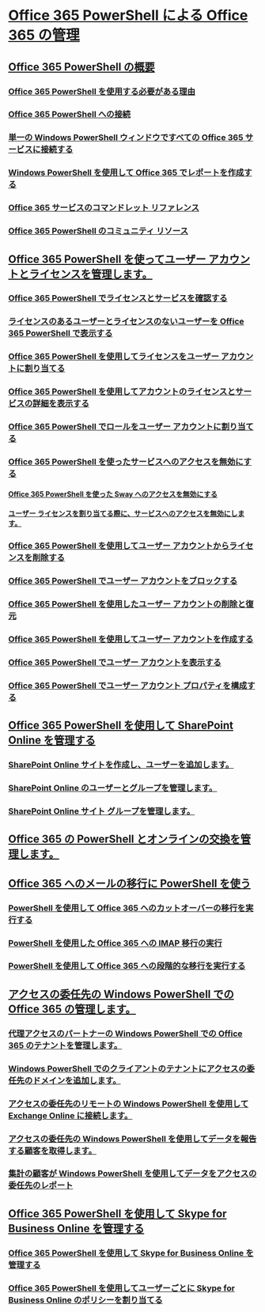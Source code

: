 
# [Office 365 PowerShell による Office 365 の管理](manage-office-365-with-office-365-powershell.md)
## [Office 365 PowerShell の概要](getting-started-with-office-365-powershell.md)
### [Office 365 PowerShell を使用する必要がある理由](why-you-need-to-use-office-365-powershell.md)
### [Office 365 PowerShell への接続](connect-to-office-365-powershell.md)
### [単一の Windows PowerShell ウィンドウですべての Office 365 サービスに接続する](connect-to-all-office-365-services-in-a-single-windows-powershell-window.md)
### [Windows PowerShell を使用して Office 365 でレポートを作成する](use-windows-powershell-to-create-reports-in-office-365.md)
### [Office 365 サービスのコマンドレット リファレンス](cmdlet-references-for-office-365-services.md)
### [Office 365 PowerShell のコミュニティ リソース](office-365-powershell-community-resources.md)
## [Office 365 PowerShell を使ってユーザー アカウントとライセンスを管理します。](manage-user-accounts-and-licenses-with-office-365-powershell.md)
### [Office 365 PowerShell でライセンスとサービスを確認する](view-licenses-and-services-with-office-365-powershell.md)
### [ライセンスのあるユーザーとライセンスのないユーザーを Office 365 PowerShell で表示する](view-licensed-and-unlicensed-users-with-office-365-powershell.md)
### [Office 365 PowerShell を使用してライセンスをユーザー アカウントに割り当てる](assign-licenses-to-user-accounts-with-office-365-powershell.md)
### [Office 365 PowerShell を使用してアカウントのライセンスとサービスの詳細を表示する](view-account-license-and-service-details-with-office-365-powershell.md)
### [Office 365 PowerShell でロールをユーザー アカウントに割り当てる](assign-roles-to-user-accounts-with-office-365-powershell.md)
### [Office 365 PowerShell を使ったサービスへのアクセスを無効にする](disable-access-to-services-with-office-365-powershell.md)
#### [Office 365 PowerShell を使った Sway へのアクセスを無効にする](disable-access-to-sway-with-office-365-powershell.md)
#### [ユーザー ライセンスを割り当てる際に、サービスへのアクセスを無効にします。](disable-access-to-services-while-assigning-user-licenses.md)
### [Office 365 PowerShell を使用してユーザー アカウントからライセンスを削除する](remove-licenses-from-user-accounts-with-office-365-powershell.md)
### [Office 365 PowerShell でユーザー アカウントをブロックする](block-user-accounts-with-office-365-powershell.md)
### [Office 365 PowerShell を使用したユーザー アカウントの削除と復元](delete-and-restore-user-accounts-with-office-365-powershell.md)
### [Office 365 PowerShell を使用してユーザー アカウントを作成する](create-user-accounts-with-office-365-powershell.md)
### [Office 365 PowerShell でユーザー アカウントを表示する](view-user-accounts-with-office-365-powershell.md)
### [Office 365 PowerShell でユーザー アカウント プロパティを構成する](configure-user-account-properties-with-office-365-powershell.md)
## [Office 365 PowerShell を使用して SharePoint Online を管理する](manage-sharepoint-online-with-office-365-powershell.md)
### [SharePoint Online サイトを作成し、ユーザーを追加します。](create-sharepoint-sites-and-add-users-with-powershell.md)
### [SharePoint Online のユーザーとグループを管理します。](manage-sharepoint-users-and-groups-with-powershell.md)
### [SharePoint Online サイト グループを管理します。](manage-sharepoint-site-groups-with-powershell.md)
## [Office 365 の PowerShell とオンラインの交換を管理します。](manage-exchange-online-with-office-365-powershell.md)
## [Office 365 へのメールの移行に PowerShell を使う](use-powershell-for-email-migration-to-office-365.md)
### [PowerShell を使用して Office 365 へのカットオーバーの移行を実行する](use-powershell-to-perform-a-cutover-migration-to-office-365.md)
### [PowerShell を使用した Office 365 への IMAP 移行の実行](use-powershell-to-perform-an-imap-migration-to-office-365.md)
### [PowerShell を使用して Office 365 への段階的な移行を実行する](use-powershell-to-perform-a-staged-migration-to-office-365.md)
## [アクセスの委任先の Windows PowerShell での Office 365 の管理します。](manage-office-365-with-windows-powershell-for-delegated-access-permissions-dap-p.md)
### [代理アクセスのパートナーの Windows PowerShell での Office 365 のテナントを管理します。](manage-office-365-tenants-with-windows-powershell-for-delegated-access-permissio.md)
### [Windows PowerShell でのクライアントのテナントにアクセスの委任先のドメインを追加します。](add-a-domain-to-a-client-tenancy-with-windows-powershell-for-delegated-access-pe.md)
### [アクセスの委任先のリモートの Windows PowerShell を使用して Exchange Online に接続します。](connect-to-exchange-online-tenants-with-remote-windows-powershell-for-delegated.md)
### [アクセスの委任先の Windows PowerShell を使用してデータを報告する顧客を取得します。](retrieve-customer-tenant-reporting-data-with-windows-powershell-for-delegated-ac.md)
### [集計の顧客が Windows PowerShell を使用してデータをアクセスの委任先のレポート](aggregate-customer-reporting-data-via-windows-powershell-for-delegated-access-pe.md)
## [Office 365 PowerShell を使用して Skype for Business Online を管理する](manage-skype-for-business-online-with-office-365-powershell.md)
### [Office 365 PowerShell を使用して Skype for Business Online を管理する](manage-skype-for-business-online-policies-with-office-365-powershell.md)
### [Office 365 PowerShell を使用してユーザーごとに Skype for Business Online のポリシーを割り当てる](assign-per-user-skype-for-business-online-policies-with-office-365-powershell.md)


